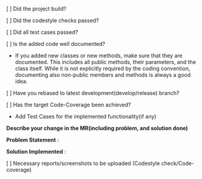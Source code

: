 [ ] Did the project build?

[ ] Did the codestyle checks passed?

[ ] Did all test cases passed?

[ ] Is the added code well documented?

  * If you added new classes or new methods, make sure that they are documented. This includes all public methods, their parameters, and the class itself. While it is not explicitly required by the coding convention, documenting also non-public members and methods is always a good idea.

[ ] Have you rebased to latest development(develop/release) branch?

[ ] Has the target Code-Coverage been achieved?
   * Add Test Cases for the implemented functionality(if any)

**Describe your change in the MR(including problem, and solution done)**

 **Problem Statement** :

 **Solution Implemented** :

[ ] Necessary reports/screenshots to be uploaded (Codestyle check/Code-coverage)
